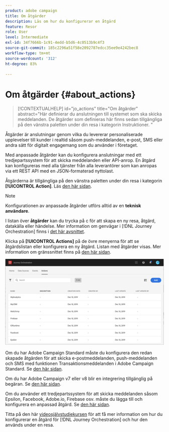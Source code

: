 ```yaml
---
product: adobe campaign
title: Om åtgärder
description: Läs om hur du konfigurerar en åtgärd
feature: Resor
role: User
level: Intermediate
exl-id: 34f7666b-1c91-4edd-b5d6-4c0513b9c4f3
source-git-commit: 185c2296a51f58e2092787edcc35ee9e4242bec8
workflow-type: tm+mt
source-wordcount: '312'
ht-degree: 83%

---
```


# Om åtgärder {#about_actions}

>[!CONTEXTUALHELP]
>id="jo_actions"
>title="Om åtgärder"
>abstract="Här definierar du anslutningen till systemet som ska skicka meddelanden. De åtgärder som definieras här finns sedan tillgängliga på den vänstra paletten under din resa i kategorin Instruktioner. "

Åtgärder är anslutningar genom vilka du levererar personaliserade upplevelser till kunder i realtid såsom push-meddelanden, e-post, SMS eller andra sätt för digitalt engagemang som du använder i företaget.

Med anpassade åtgärder kan du konfigurera anslutningar med ett tredjepartssystem för att skicka meddelanden eller API-anrop. En åtgärd kan konfigureras med alla tjänster från alla leverantörer som kan anropas via ett REST API med en JSON-formaterad nyttolast.

Åtgärderna är tillgängliga på den vänstra paletten under din resa i kategorin **[!UICONTROL Action]**. Läs [den här sidan](../building-journeys/about-action-activities.md).

>[!NOTE]
>
>Konfigurationen av anpassade åtgärder utförs alltid av en **teknisk användare**.

I listan över **åtgärder** kan du trycka på c för att skapa en ny resa, åtgärd, datakälla eller händelse. Mer information om genvägar i [!DNL Journey Orchestration] finns i [det här avsnittet](../about/user-interface.md#section_ksq_zr1_ffb).

Klicka på **[!UICONTROL Actions]** på de övre menyerna för att se åtgärdslistan eller konfigurera en ny åtgärd. Listan med åtgärder visas. Mer information om gränssnittet finns på [den här sidan](../about/user-interface.md).

![](../assets/custom1.png)

Om du har Adobe Campaign Standard måste du konfigurera den redan skapade åtgärden för att skicka e-postmeddelanden, push-meddelanden och SMS med funktionen Transaktionsmeddelanden i Adobe Campaign Standard. Se [den här sidan](../action/working-with-adobe-campaign.md).

Om du har Adobe Campaign v7 eller v8 blir en integrering tillgänglig på begäran. Se [den här sidan](../action/acc-action.md).

Om du använder ett tredjepartssystem för att skicka meddelanden såsom Epsilon, Facebook, Adobe.io, Firebase osv. måste du lägga till och konfigurera en anpassad åtgärd. Se [den här sidan](../action/about-custom-action-configuration.md).

Titta på den här [videosjälvstudiekursen](https://experienceleague.adobe.com/docs/platform-learn/tutorials/journey-orchestration/configure-actions.html) för att få mer information om hur du konfigurerar en åtgärd för [!DNL Journey Orchestration] och hur den används under en resa.
